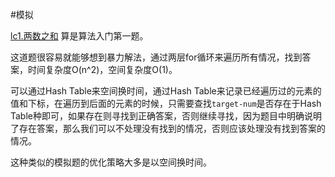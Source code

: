 #模拟

[lc1.两数之和](https://leetcode.cn/problems/two-sum/) 算是算法入门第一题。

这道题很容易就能够想到暴力解法，通过两层for循环来遍历所有情况，找到答案，时间复杂度O(n^2)，空间复杂度O(1)。

可以通过Hash Table来空间换时间，通过Hash Table来记录已经遍历过的元素的值和下标，在遍历到后面的元素的时候，只需要查找`target-num`是否存在于Hash Table种即可，如果存在则寻找到正确答案，否则继续寻找，因为题目中明确说明了存在答案，那么我们可以不处理没有找到的情况，否则应该处理没有找到答案的情况。

这种类似的模拟题的优化策略大多是以空间换时间。
